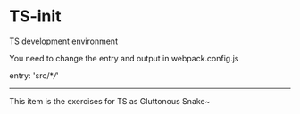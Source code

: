 # TS-init

TS development environment

You need to change the entry and output in webpack.config.js

entry: 'src/\*_/_'

---

This item is the exercises for TS as Gluttonous Snake~
